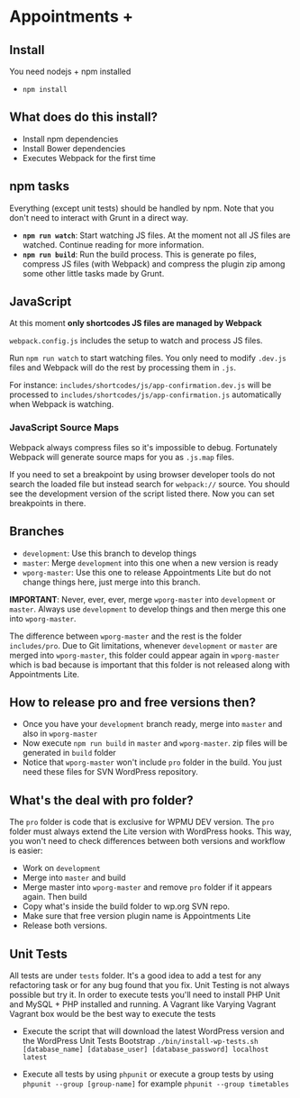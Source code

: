 # Appointments +

## Install
You need nodejs + npm installed
- `npm install`

## What does do this install?
- Install npm dependencies
- Install Bower dependencies
- Executes Webpack for the first time

## npm tasks
Everything (except unit tests) should be handled by npm. Note that you don't need to interact with Grunt in a direct way.

* **`npm run watch`**: Start watching JS files. At the moment not all JS files are watched. Continue reading for more information.
* **`npm run build`**: Run the build process. This is generate po files, compress JS files (with Webpack) and compress the plugin zip among some other little tasks made by Grunt.

## JavaScript
At this moment **only shortcodes JS files are managed by Webpack**

`webpack.config.js` includes the setup to watch and process JS files.

Run `npm run watch` to start watching files. You only need to modify `.dev.js` files and Webpack will do the rest by processing them in `.js`.

For instance: `includes/shortcodes/js/app-confirmation.dev.js` will be processed to `includes/shortcodes/js/app-confirmation.js` automatically when Webpack is watching.

### JavaScript Source Maps
Webpack always compress files so it's impossible to debug. Fortunately Webpack will generate source maps for you as `.js.map` files.

If you need to set a breakpoint by using browser developer tools do not search the loaded file but instead search for `webpack://` source. You should see the development version of the script listed there. Now you can set breakpoints in there.

## Branches
- `development`: Use this branch to develop things
- `master`: Merge `development` into this one when a new version is ready
- `wporg-master`: Use this one to release Appointments Lite but do not change things here, just merge into this branch.

**IMPORTANT**: Never, ever, ever, merge `wporg-master` into `development` or `master`.
Always use `development` to develop things and then merge this one into `wporg-master`.

The difference between `wporg-master` and the rest is the folder `includes/pro`. Due to Git limitations,
whenever `development` or `master` are merged into `wporg-master`, this folder could appear again in `wporg-master`
which is bad because is important that this folder is not released along with Appointments Lite.

## How to release pro and free versions then?
- Once you have your `development` branch ready, merge into `master` and also in `wporg-master`
- Now execute `npm run build` in `master` and `wporg-master`. zip files will be generated in `build` folder
- Notice that `wporg-master` won't include `pro` folder in the build. You just need these files for SVN WordPress repository.

## What's the deal with pro folder?
The `pro` folder is code that is exclusive for WPMU DEV version. The `pro` folder must always extend the Lite version with WordPress hooks.
This way, you won't need to check differences between both versions and workflow is easier:
- Work on `development`
- Merge into `master` and build
- Merge master into `wporg-master` and remove `pro` folder if it appears again. Then build
- Copy what's inside the build folder to wp.org SVN repo.
- Make sure that free version plugin name is Appointments Lite
- Release both versions.

## Unit Tests
All tests are under `tests` folder. It's a good idea to add a test for any refactoring task or for any bug found that you fix. Unit Testing is not always possible but try it.
In order to execute tests you'll need to install PHP Unit and MySQL + PHP installed and running. A Vagrant like Varying Vagrant Vagrant box would be the best way to execute the tests
 
* Execute the script that will download the latest WordPress version and the WordPress Unit Tests Bootstrap `./bin/install-wp-tests.sh [database_name] [database_user] [database_password] localhost latest` 
 
* Execute all tests by using `phpunit` or execute a group tests by using `phpunit --group [group-name]` for example `phpunit --group timetables` 
